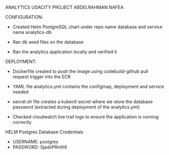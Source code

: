 ANALYTICS UDACITY PROJECT
ABDELRAHMAN NAFEA

CONFIGURATION:

- Created Helm PostgreSQL chart under repo name database and service name analytics-db

- Ran db seed files on the database

- Ran the analytics application locally and verified it

DEPLOYMENT:

- Dockerfile created to push the image using codebuild-github pull request trigger into the ECR

- YAML file analytics.yml contains the configmap, deployment and service needed

- secret.sh file creates a kubectl secret where we store the database password (extracted during deployment of the analytics.yml)

- Checked cloudwatch live trail logs to ensure the application is running correctly

HELM Postgres Database Credentials
- USERNAME: postgres
- PASSWORD: SjadxPRmK6